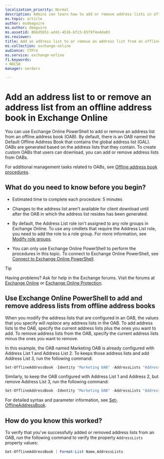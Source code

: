 ```yaml
---
localization_priority: Normal
description: Admins can learn how to add or remove address lists in offline address books (OABs) in Exchange Online.
ms.topic: article
author: msdmaguire
ms.author: dmaguire
ms.assetid: 86bd5651-ad41-4516-bf23-6579f4e4da03
ms.reviewer: 
title: Add an address list to or remove an address list from an offline address book in Exchange Online
ms.collection: exchange-online
audience: ITPro
ms.service: exchange-online
f1.keywords:
- NOCSH
manager: serdars

---
```


# Add an address list to or remove an address list from an offline address book in Exchange Online

You can use Exchange Online PowerShell to add or remove an address list from an offline address book (OAB). By default, there is an OAB named the Default Offline Address Book that contains the global address list (GAL). OABs are generated based on the address lists that they contain. To create custom OABs that users can download, you can add or remove address lists from OABs.

For additional management tasks related to OABs, see [Offline address book procedures](offline-address-book-procedures.md).

## What do you need to know before you begin?

- Estimated time to complete each procedure: 5 minutes

- Changes to the address list aren't available for client download until after the OAB in which the address list resides has been generated.

- By default, the Address List role isn't assigned to any role groups in Exchange Online. To use any cmdlets that require the Address List role, you need to add the role to a role group. For more information, see [Modify role groups](../../permissions-exo/role-groups.md#modify-role-groups).

- You can only use Exchange Online PowerShell to perform the procedures in this topic. To connect to Exchange Online PowerShell, see [Connect to Exchange Online PowerShell](/powershell/exchange/connect-to-exchange-online-powershell).

> [!TIP]
> Having problems? Ask for help in the Exchange forums. Visit the forums at [Exchange Online](https://social.technet.microsoft.com/forums/msonline/home?forum=onlineservicesexchange) or [Exchange Online Protection](https://social.technet.microsoft.com/forums/forefront/home?forum=FOPE).

## Use Exchange Online PowerShell to add and remove address lists from offline address books

When you modify the address lists that are configured in an OAB, the values that you specify will *replace* any address lists in the OAB. To add address lists to the OAB, specify the current address lists plus the ones you want to add. To remove address lists from the OAB, specify the current address lists minus the ones you want to remove.

In this example, the OAB named Marketing OAB is already configured with Address List 1 and Address List 2. To keeps those address lists and add Address List 3, run the following command:

```PowerShell
Set-OfflineAddressBook -Identity "Marketing OAB" -AddressLists "Address List1","Address List 2","Address List 3"
```

Similarly, to keep the OAB configured with Address List 1 and Address 2, but remove Address List 3, run the following command:

```PowerShell
Set-OfflineAddressBook -Identity "Marketing OAB" -AddressLists "Address List 1","Address List 2"
```

For detailed syntax and parameter information, see [Set-OfflineAddressBook](/powershell/module/exchange/set-offlineaddressbook).

## How do you know this worked?

To verify that you've successfully added or removed address lists from an OAB, run the following command to verify the property `AddressLists` property values:

```PowerShell
Get-OfflineAddressBook | Format-List Name,AddressLists
```